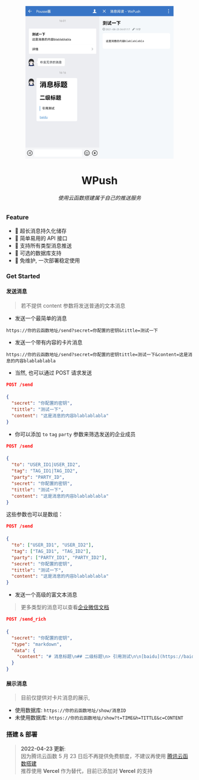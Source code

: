 <div align=center><img src="docs/phone.jpg" width="400" alt="phone2"/></div>

<h1 align="center">WPush</h1>
<h6 align="center">使用云函数搭建属于自己的推送服务</h6>


### Feature
- :tada: 超长消息持久化储存  
- :tada: 简单易用的 API 接口  
- :tada: 支持所有类型消息推送  
- :tada: 可选的数据库支持  
- :tada: 免维护, 一次部署稳定使用

### Get Started
#### 发送消息
> 若不提供 content 参数将发送普通的文本消息

- 发送一个最简单的消息  

`https://你的云函数地址/send?secret=你配置的密钥&tittle=测试一下`

- 发送一个带有内容的卡片消息  

`https://你的云函数地址/send?secret=你配置的密钥tittle=测试一下&content=这是消息的内容blablablabla`

- 当然, 也可以通过 POST 请求发送
```json
POST /send

{
  "secret": "你配置的密钥",
  "tittle": "测试一下",
  "content": "这是消息的内容blablablabla"
}
```

- 你可以添加 `to` `tag` `party` 参数来筛选发送的企业成员
```json
POST /send

{
  "to": "USER_ID1|USER_ID2",
  "tag": "TAG_ID1|TAG_ID2",
  "party": "PARTY_ID",
  "secret": "你配置的密钥",
  "tittle": "测试一下",
  "content": "这是消息的内容blablablabla"
}
```

这些参数也可以是数组：
```json
POST /send

{
  "to": ["USER_ID1", "USER_ID2"],
  "tag": ["TAG_ID1", "TAG_ID2"],
  "party": ["PARTY_ID1", "PARTY_ID2"],
  "secret": "你配置的密钥",
  "tittle": "测试一下",
  "content": "这是消息的内容blablablabla"
}
```

- 发送一个高级的富文本消息
> 更多类型的消息可以查看[企业微信文档](https://work.weixin.qq.com/api/doc/90000/90135/90236#%E6%B6%88%E6%81%AF%E7%B1%BB%E5%9E%8B)

```json
POST /send_rich

{
  "secret": "你配置的密钥",
  "type": "markdown",
  "data": {
    "content": "# 消息标题\n## 二级标题\n> 引用测试\n\n[baidu](https://baidu.com)"
  }
}
```


#### 展示消息
> 目前仅提供对卡片消息的展示, 

- 使用数据库: `https://你的云函数地址/show/消息ID`
- 未使用数据库: `https://你的云函数地址/show?t=TIME&h=TITTLE&c=CONTENT`


### 搭建 & 部署
> **2022-04-23 更新**:  
> 因为腾讯云函数 5 月 23 日后不再提供免费额度，不建议再使用 [腾讯云函数搭建](docs/scf.md)  
> 推荐使用 **Vercel** 作为替代，目前已添加对 **Vercel** 的支持


